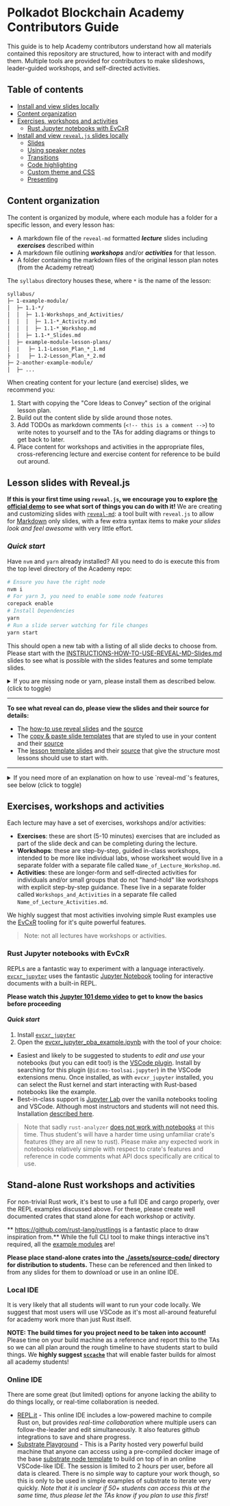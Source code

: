 # Polkadot Blockchain Academy Contributors Guide

This guide is to help Academy contributors understand how all materials contained this repository are structured, how to interact with and modify them.
Multiple tools are provided for contributors to make slideshows, leader-guided workshops, and self-directed activities.

## Table of contents

- [Install and view slides locally](#install-and-view-slides-locally)
- [Content organization](#content-organization)
- [Exercises, workshops and activities](#exercises-workshops-and-activities)
  - [Rust Jupyter notebooks with EvCxR](#rust-jupyter-notebooks-with-evcxr)
- [Install and view `reveal.js` slides locally](#install-and-view-revealjs-slides-locally)
  - [Slides](#slides)
  - [Using speaker notes](#using-speaker-notes)
  - [Transitions](#transitions)
  - [Code highlighting](#code-highlighting)
  - [Custom theme and CSS](#custom-theme-and-css)
  - [Presenting](#presenting)

## Content organization

The content is organized by module, where each module has a folder for a specific lesson, and every lesson has:

- A markdown file of the `reveal-md` formatted **_lecture_** slides including **_exercises_** described within
- A markdown file outlining **_workshops_** and/or **_activities_** for that lesson.
- A folder containing the markdown files of the original lesson plan notes (from the Academy retreat)

The `syllabus` directory houses these, where `*` is the name of the lesson:

```
syllabus/
├─ 1-example-module/
│  ├─ 1.1-*/
│  │  ├─ 1.1-Workshops_and_Activities/
│  │  │  ├─ 1.1-*_Activity.md
│  │  │  ├─ 1.1-*_Workshop.md
│  │  ├─ 1.1-*_Slides.md
│  ├─ example-module-lesson-plans/
│  |   ├─ 1.1-Lesson_Plan_*_1.md
├  |   ├─ 1.2-Lesson_Plan_*_2.md
├─ 2-another-example-module/
│  ├─ ...
```

When creating content for your lecture (and exercise) slides, we recommend you:

1. Start with copying the "Core Ideas to Convey" section of the original lesson plan.
1. Build out the content slide by slide around those notes.
1. Add TODOs as markdown comments (`<!-- this is a comment -->`) to write notes to yourself and to the TAs for adding diagrams or things to get back to later.
1. Place content for workshops and activities in the appropriate files, cross-referencing lecture and exercise content for reference to be build out around.

## Lesson slides with Reveal.js

**If this is your first time using `reveal.js`, we encourage you to explore [the official demo](https://revealjs.com/demo/#/2) to see what sort of things you can do with it!**
We are creating and customizing slides with [`reveal-md`](https://github.com/webpro/reveal-md): a tool built with `reveal.js` to allow for [Markdown](https://commonmark.org/help/) only slides, with a few extra syntax items to make _your slides look and feel awesome_ with very little effort.

### _Quick start_

Have `nvm` and `yarn` already installed? All you need to do is execute this from the top level directory of the Academy repo:

```sh
# Ensure you have the right node
nvm i
# For yarn 3, you need to enable some node features
corepack enable
# Install Dependencies
yarn
# Run a slide server watching for file changes
yarn start
```

This should open a new tab with a listing of all slide decks to choose from.
Please start with the [INSTRUCTIONS-HOW-TO-USE-REVEAL-MD-Slides.md](./reveal-md/INSTRUCTIONS-HOW-TO-USE-REVEAL-MD-Slides.md) slides to see what is possible with the slides features and some template slides.

<details>
<summary>If you are missing node or yarn, please install them as described below. (click to toggle)</summary>

### Node.js

For all linux and mac users We suggest to use [nvm](https://github.com/nvm-sh/nvm#installing-and-updating) to install and manage multiple node versions.
With `nvm` installed, from the academy top level dir:

```sh
nvm install
```

This will install (if needed) and set the correct version to use for this project set in the `.nvmrc` file here.

If you choose to not use `nvm`, you need [node](https://nodejs.org/en/) of version greater than `16.10`.
It is likely your [package manager](https://nodejs.org/en/download/package-manager/#debian-and-ubuntu-based-linux-distributions) has this version for you.

### Yarn

Please see the [official guide](https://yarnpkg.com/getting-started/install) to install for yarn 3.
Likely all you need to do is:

```sh
corepack enable
```

The only dependencies we need for this project can now all be installed with:

```sh
yarn
```

### Run to view slides

Running this command will open a new browser tab and _watch for file changes_ (update on every time you save a file in this repo):

```sh
yarn start
```

</details>

---

**To see what reveal can do, please view the slides and their source for details:**

- The [how-to use reveal slides](https://paritytech.github.io/polkadot-blockchain-academy/content-templates/slides/0-how-to-use-reveal-slides.html) and the [source](./content-templates/slides/0-how-to-use-reveal-slides.md)
- The [copy & paste slide templates](https://paritytech.github.io/polkadot-blockchain-academy/content-templates/slides/1-copy-paste-reveal-template-slides.html) that are styled to use in your content and their [source](./content-templates/slides/1-copy-paste-reveal-template-slides.md)
- The [lesson template slides](https://paritytech.github.io/polkadot-blockchain-academy//content-templates/slides/lesson-template-slides.html) and their [source](/content-templates/slides/lesson-template-slides.md) that give the structure most lessons should use to start with.

---

<details>
<summary>If you need more of an explanation on how to use `reveal-md`'s features, see below (click to toggle) </summary>

## Editing `reveal-md` slides

**There is a [base slide template example](./content-templates/slides/lesson-template-slides.md) that is highly suggested to use as a base to start all lesson slides.**
This template can be used just copy and change slide by slide the content, and not worry with styling.
If you do need custom style, please just comment in the slides with a code comment that says as much:

```md
<img src="../assets/img/place-holder/some-image-tilted.png" alt="tilted!">

<!-- TODO: I need this image to be rotated 45deg left -->
```

When writing slides, separate each one using `---`.

Optionally, you can separate slides vertically using `---v` between slides.

For distinct parts of the lecture, with some core topic being presented as the, it may be a good idea to stack those slides vertically for easier navigation.
For example, imagine the core topic was "Code Highlight & Transitions":

<img src="./assets/img/shared/vertical-slides.png" alt="vertical-slides" width="300"/>

### Using speaker notes

It's sometimes useful to have speaker notes for your slides.
This feature can be accessed when in presentation by pressing `s` when presenting (_you need to unblock popups to have the window open_).

To include notes for a slide, use the "Note" keyword inside that slide.
For example:

```md
Note: This is a note just for you.
Set under a line in your slide starting with "`Note`:" all
subsequent lines are just seen in speaker view.
```

And here's an example of the result:

<img src="./assets/img/shared/speaker-notes-view.png" alt="vertical-slides" width="300"/>

### Transitions

To add transitions in a slide:

```md
_This will render only once the right or down arrow is pressed by presenter._

<!-- .element: class="fragment" data-fragment-index="2" -->
```

TODO: update this once we're more familiar with the css stuff.

### Code highlighting

You can add code snippets to your slides with line highlighting.
You can also animate to step through each highlight with `|` delimited sections of lines as a _fragment_:

````md
<!-- first fragment is line 0, meaning NO highlight -->
<!-- second fragment highlights lines 1 and 13 -->
<!-- last highlight is the block of lines from 4 to 8 -->

```rust [0|1,13|4-8]
fn largest_i32(list: &[i32]) -> i32 {
    let mut largest = list[0];

    for &item in list {
        if item > largest {
            largest = item;
        }
    }

    largest
}

fn largest_char(list: &[char]) -> char {
    let mut largest = list[0];

    for &item in list {
        if item > largest {
            largest = item;
        }
    }

    largest
}
```
````

## Custom theme and CSS

The [template](#editing-reveal-md-slides) can be used just copy and change slide by slide the content, and not worry with styling.

If you do need custom style, please just comment in the slides with a code comment that says as much:

```md
<img src="../assets/img/place-holder/some-image-tilted.png" alt="tilted!">

<!-- TODO: I need this image to be rotated 45deg left -->
```

### Presenting

Once you've followed the set-up instructions and have the repository running locally, here are the basic ways to navigate through presenting your slides:

- Use `down/up` arrow keys to navigate _vertical_ slides.
- Use `left/right` arrow keys to navigate horizontal slides.
- Press `Esc` or `o` to see an `overview` view that your arrow keys can navigate. This allows you to click a slide to open it).
- Press `s` to open up speaker view.
</details>

## Exercises, workshops and activities

Each lecture may have a set of exercises, workshops and/or activities:

- **Exercises**: these are short (5-10 minutes) exercises that are included as part of the slide deck and can be completing during the lecture.
- **Workshops**: these are step-by-step, guided in-class workshops, intended to be more like individual labs, whose worksheet would live in a separate folder with a separate file called `Name_of_Lecture_Workshop.md`.
- **Activities**: these are longer-form and self-directed activities for individuals and/or small groups that do not "hand-hold" like workshops with explicit step-by-step guidance.
  These live in a separate folder called `Workshops_and_Activities` in a separate file called `Name_of_Lecture_Activities.md`.

We highly suggest that most activities involving simple Rust examples use the [EvCxR](#rust-jupyter-notebooks-with-evcxr) tooling for it's quite powerful features.

> Note: not all lectures have workshops or activities.

### Rust Jupyter notebooks with EvCxR

REPLs are a fantastic way to experiment with a language interactively.
[`evcxr_jupyter`](https://github.com/google/evcxr/tree/HEAD/evcxr_jupyter) uses the fantastic [Jupyter Notebook](https://jupyter.org/) tooling for interactive documents with a built-in REPL.

**Please watch this [Jupyter 101 demo video](https://youtu.be/HW29067qVWk?t=248) to get to know the basics before proceeding**

#### _Quick start_

1. Install [`evcxr_jupyter`](https://github.com/google/evcxr/tree/HEAD/evcxr_jupyter#installation)
2. Open the [evcxr_jupyter_pba_example.ipynb](/content-templates/evcxr_jupyter_pba_example.ipynb) with the tool of your choice:

- Easiest and likely to be suggested to students to _edit and use_ your notebooks (but you can edit too!) is the [VSCode plugin](https://github.com/Microsoft/vscode-jupyter).
  Install by searching for this plugin (`@id:ms-toolsai.jupyter`) in the VSCode extensions menu.
  Once installed, as with `evcxr_jupyter` installed, you can select the Rust kernel and start interacting with Rust-based notebooks like the example.
- Best-in-class support is [Jupyter Lab](https://jupyterlab.readthedocs.io/en/stable/) over the vanilla notebooks tooling and VSCode.
  Although most instructors and students will not need this.
  Installation [described here](https://jupyter.org/install).

> Note that sadly `rust-analyzer` [does not work with notebooks](https://github.com/rust-lang/rust-analyzer/issues/5141) at this time.
> Thus student's will have a harder time using unfamiliar crate's features (they are all new to rust).
> Please make any expected work in notebooks relatively simple with respect to crate's features and reference in code comments what API docs specifically are critical to use. 

## Stand-alone Rust workshops and activities

For non-trivial Rust work, it's best to use a full IDE and cargo properly, over the REPL examples discussed above.
For these, please create well documented crates that stand alone for each workshop or activity.

** https://github.com/rust-lang/rustlings is a fantastic place to draw inspiration from.**
While the full CLI tool to make things interactive ins't required, all the [example modules](https://github.com/rust-lang/rustlings/tree/main/exercises) are!

**Please place stand-alone crates into the [./assets/source-code/](./assets/source-code/) directory for distribution to students.**
These can be referenced and then linked to from any slides for them to download or use in an online IDE.

### Local IDE

It is very likely that all students will want to run your code locally.
We suggest that most users will use VSCode as it's most all-around featureful for academy work more than just Rust itself.

**NOTE: The build times for you project need to be taken into account!**
Please time on your build machine as a reference and report this to the TAs so we can all plan around the rough timeline to have students start to build things.
We **highly suggest [`sccache`](https://github.com/mozilla/sccache)** that will enable faster builds for almost all academy students!

### Online IDE

There are some great (but limited) options for anyone lacking the ability to do things locally, or real-time collaboration is needed.

- [REPL.it](https://replit.com/languages/rust) - This online IDE includes a low-powered machine to compile Rust on, but provides _real-time collaboration_ where multiple users can follow-the-leader and edit simultaneously.
  It also features github integrations to save and share progress.
- [Substrate Playground](https://docs.substrate.io/playground/) - This is a Parity hosted very powerful build machine that anyone can access using a pre-compiled docker image of the base [substrate node template](https://github.com/substrate-developer-hub/substrate-node-template) to build on top of in an online VSCode-like IDE.
  The session is limited to 2 hours per user, before all data is cleared. There is no simple way to capture your work though, so this is only to be used in simple examples of substrate to iterate very quickly.
  _Note that it is unclear if 50+ students can access this at the same time, thus please let the TAs know if you plan to use this first!_  